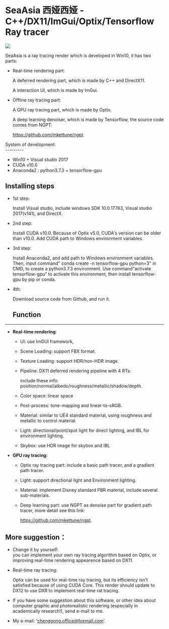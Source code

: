 SeaAsia 西娅西娅 - C++/DX11/ImGui/Optix/Tensorflow Ray tracer
====
![](https://photos.google.com/photo/AF1QipNt5CV8qR_8uAyz11cxvEJX6pTEwdLxYg7R36mR)

SeaAsia is a ray tracing render  which is developed in Win10, it has two parts:

+ Real-time rendering part:

  A deferred rendering part, which is made by C++ and DirectX11.

  A  interaction UI,  which is made by ImGui.

+ Offline ray tracing part:

  A GPU ray tracing part, which is made by Optix.

  A deep learning denoiser, which is made by Tensorflow, the source code comes from NGPT:

  https://github.com/mkettune/ngpt.  

System of development:  
---------  
* Win10 + Visual studio 2017
* CUDA v10.0
* Anaconda2 : python3.7.3 + tensorflow-gpu

Installing steps
----------
* 1st step: 

  Install Visual studio, include windows SDK 10.0.17763, Visual studio 2017(v141), and DirectX.

* 2nd step: 

  Install CUDA v10.0. Because of Optix v5.0,  CUDA's version can be older than v10.0. Add CUDA path to Windows environment variables. 

* 3rd step: 

  Install Anaconda2, and add path to Windows environment variables. Then, input command" conda create -n tensorflow-gpu python=3" in CMD, to create a python3.7.3 environment. Use command"activate tensorflow-gpu" to activate this environment,  then install tensorflow-gpu by pip or conda.

* 4th: 

  Download source code from Github, and run it.

  ## Function 
--------
+ **Real-time rendering**:

  + UI:  use ImGUI framework, 

  + Scene Loading:  support FBX format.

  + Texture Loading: support HDR/non-HDR image.

  + Pipeline: DX11 deferred rendering pipeline with 4 RTs:

    include these info: position/normal/albedo/roughness/metallic/shadow/depth.

  + Color space: linear space

  + Post-process: tone-mapping and linear-to-sRGB. 

  + Material: similar to UE4 standard material, using roughness and metallic to control material.

  + Light: directional/point/spot light for direct lighting, and IBL for environment lighting.

  + Skybox: use HDR image for skybox and IBL

+ **GPU ray tracing**:

  + Optix ray tracing part: include a basic path tracer, and a gradient path tracer.

  + Light: support directional light and Environment lighting.

  + Material: implement Disney standard PBR material, include several sub-materials. 
  
  + Deep learning part: use NGPT as denoise part for gradient path tracer, more detail see this link:
  
    https://github.com/mkettune/ngpt.

More suggestion：  
-------------------  

* Change it by yourself:  
  you can implement your own ray tracing algorithm based on Optix, or improving real-time rendering appearence based on DX11.

* Real-time ray tracing: 

  Optix can be used for real-time ray tracing, but its efficiency isn't satisfied because of using CUDA Core. This render should update to DX12 to use DXR to implement real-time rat tracing.

* If you have some suggestion about this software, or other idea about computer graphic and photorealistic rendering (especially in academically research!), send e-mail to me.  

* My e-mail: 'chenggong.office@foxmail.com'.
